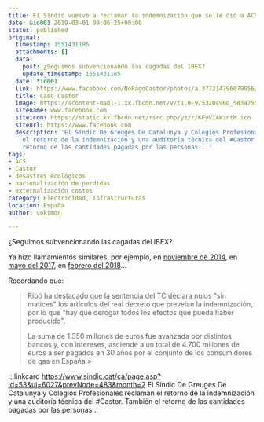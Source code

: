 ```yaml
---
title: El Síndic vuelve a reclamar la indemnización que se le dio a ACS por el Castor
date: &id001 2019-03-01 09:06:25+00:00
status: published
original:
  timestamp: 1551431185
  attachments: []
  data:
    post: ¿Seguimos subvencionando las cagadas del IBEX?
    update_timestamp: 1551431185
  date: *id001
  link: https://www.facebook.com/NoPagoCastor/photos/a.377214796079956/583475568787210/
  title: Caso Castor
  image: https://scontent-mad1-1.xx.fbcdn.net/v/t1.0-9/53204960_583475572120543_3424711483362115584_o.jpg?_nc_cat=106&_nc_sid=110474&_nc_ohc=0aQlo7cJ0VIAX-JX0uB&_nc_ht=scontent-mad1-1.xx&oh=10e2a792a95e19b55891b7cfef363438&oe=5F581EAB
  sitename: www.facebook.com
  siteicon: https://static.xx.fbcdn.net/rsrc.php/yz/r/KFyVIAWzntM.ico
  siteurl: https://www.facebook.com
  description: 'El Síndic De Greuges De Catalunya y Colegios Profesionales reclaman
    el retorno de la indemnización y una auditoría técnica del #Castor. También el
    retorno de las cantidades pagadas por las personas...'
tags:
- ACS
- Castor
- desastres ecológicos
- nacionalización de perdidas
- externalización costes
category: Electricidad, Infrastructuras
location: España
author: vokimon

---
```


¿Seguimos subvencionando las cagadas del IBEX?

Ya hizo llamamientos similares, por ejemplo,
en [noviembre de 2014](https://www.sindic.cat/ca/page.asp?id=53&ui=3734),
en [mayo del 2017](https://www.efeverde.com/noticias/sindic-de-greuges-instara-gobierno-impagar-indemnizaciones-castor/),
en [febrero del 2018](https://www.eldiario.es/economia/sindic-gobierno-reclamar-indemnizacion-castor_1_2811959.html)...

Recordando que:

> Ribó ha destacado que la sentencia del TC declara nulos "sin matices"
> los artículos del real decreto que preveían la indemnización, por lo que
> "hay que derogar todos los efectos que pueda haber producido".
> 
> La suma de 1.350 millones de euros fue avanzada por distintos bancos y,
> con intereses, asciende a un total de 4.700 millones de euros
> a ser pagados en 30 años por el conjunto de los consumidores de gas en España.»

:::linkcard https://www.sindic.cat/ca/page.asp?id=53&ui=6027&prevNode=483&month=2
    El Síndic De Greuges De Catalunya y Colegios Profesionales reclaman el retorno de la indemnización y una auditoría técnica del #Castor. También el retorno de las cantidades pagadas por las personas...





